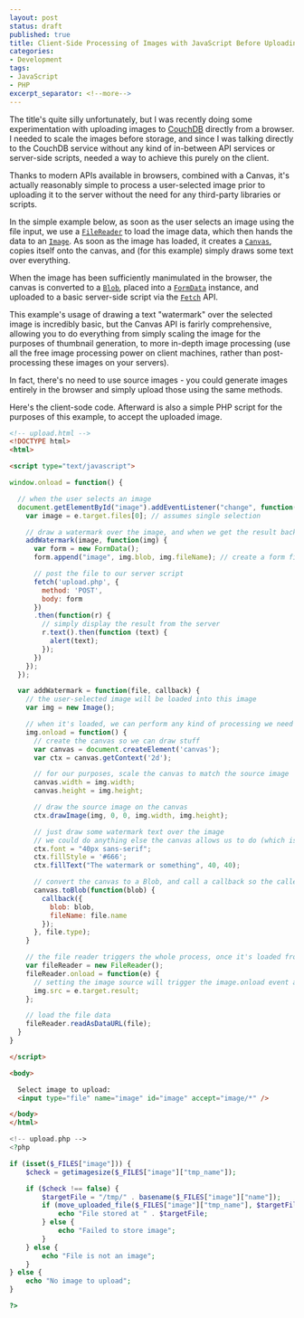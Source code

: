 ```yaml
---
layout: post
status: draft
published: true
title: Client-Side Processing of Images with JavaScript Before Uploading
categories:
- Development
tags:
- JavaScript
- PHP
excerpt_separator: <!--more-->
---
```


The title's quite silly unfortunately, but I was recently doing some experimentation with uploading images to [CouchDB](https://couchdb.apache.org/) directly from a browser. I needed to scale the images before storage, and since I was talking directly to the CouchDB service without any kind of in-between API services or server-side scripts, needed a way to achieve this purely on the client.

Thanks to modern APIs available in browsers, combined with a Canvas, it's actually reasonably simple to process a user-selected image prior to uploading it to the server without the need for any third-party libraries or scripts.

<!--more-->

In the simple example below, as soon as the user selects an image using the file input, we use a [`FileReader`](https://developer.mozilla.org/en-US/docs/Web/API/FileReader) to load the image data, which then hands the data to an [`Image`](https://developer.mozilla.org/en-US/docs/Web/API/HTMLImageElement/Image). As soon as the image has loaded, it creates a [`Canvas`](https://developer.mozilla.org/en-US/docs/Web/API/Canvas_API), copies itself onto the canvas, and (for this example) simply draws some text over everything.

When the image has been sufficiently manimulated in the browser, the canvas is converted to a [`Blob`](https://developer.mozilla.org/en-US/docs/Web/API/Blob), placed into a [`FormData`](https://developer.mozilla.org/en-US/docs/Web/API/FormData) instance, and uploaded to a basic server-side script via the [`Fetch`](https://developer.mozilla.org/en-US/docs/Web/API/Fetch_API) API.

This example's usage of drawing a text "watermark" over the selected image is incredibly basic, but the Canvas API is farirly comprehensive, allowing you to do everything from simply scaling the image for the purposes of thumbnail generation, to more in-depth image processing (use all the free image processing power on client machines, rather than post-processing these images on your servers).

In fact, there's no need to use source images - you could generate images entirely in the browser and simply upload those using the same methods.

Here's the client-sode code. Afterward is also a simple PHP script for the purposes of this example, to accept the uploaded image.

```html
<!-- upload.html -->
<!DOCTYPE html>
<html>

<script type="text/javascript">

window.onload = function() {

  // when the user selects an image
  document.getElementById("image").addEventListener("change", function(e) {
    var image = e.target.files[0]; // assumes single selection

    // draw a watermark over the image, and when we get the result back, upload it immediately
    addWatermark(image, function(img) {
      var form = new FormData();
      form.append("image", img.blob, img.fileName); // create a form field "image" with the upload data and original file name

      // post the file to our server script
      fetch('upload.php', {
        method: 'POST',
        body: form
      })
      .then(function(r) {
        // simply display the result from the server
        r.text().then(function (text) {
          alert(text);
        });
      })
    });
  });

  var addWatermark = function(file, callback) {
    // the user-selected image will be loaded into this image
    var img = new Image();

    // when it's loaded, we can perform any kind of processing we need on it
    img.onload = function() {
      // create the canvas so we can draw stuff
      var canvas = document.createElement('canvas');
      var ctx = canvas.getContext('2d');

      // for our purposes, scale the canvas to match the source image
      canvas.width = img.width;
      canvas.height = img.height;

      // draw the source image on the canvas
      ctx.drawImage(img, 0, 0, img.width, img.height);

      // just draw some watermark text over the image
      // we could do anything else the canvas allows us to do (which is a lot)
      ctx.font = "40px sans-serif";
      ctx.fillStyle = '#666';
      ctx.fillText("The watermark or something", 40, 40);

      // convert the canvas to a Blob, and call a callback so the caller can do something with it
      canvas.toBlob(function(blob) {
        callback({
          blob: blob,
          fileName: file.name
        });
      }, file.type);
    }

    // the file reader triggers the whole process, once it's loaded from the user's selected image
    var fileReader = new FileReader();
    fileReader.onload = function(e) {
      // setting the image source will trigger the image.onload event above
      img.src = e.target.result;
    };

    // load the file data
    fileReader.readAsDataURL(file);
  }
}

</script>

<body>

  Select image to upload:
  <input type="file" name="image" id="image" accept="image/*" />

</body>
</html>

```

```php
<!-- upload.php -->
<?php

if (isset($_FILES["image"])) {
    $check = getimagesize($_FILES["image"]["tmp_name"]);

    if ($check !== false) {
        $targetFile = "/tmp/" . basename($_FILES["image"]["name"]);
        if (move_uploaded_file($_FILES["image"]["tmp_name"], $targetFile)) {
            echo "File stored at " . $targetFile;
        } else {
            echo "Failed to store image";
        }
    } else {
        echo "File is not an image";
    }
} else {
    echo "No image to upload";
}

?>

```
